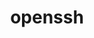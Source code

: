 ---
title: "openssh"
layout: cache
categories: [package, develop]
meta: {"versions": ["9.0p1", "9.1p1", "9.3p1"], "compilers": ["gcc@=11.1.0", "gcc@=11.3.0", "gcc@=12.1.0", "gcc@=7.3.1", "gcc@=7.5.0", "gcc@=8.4.0"], "oss": ["amzn2", "ubuntu18.04", "ubuntu20.04", "ubuntu22.04"], "platforms": ["linux"], "targets": ["aarch64", "graviton2", "ivybridge", "neoverse_n1", "ppc64le", "x86_64", "x86_64_v3"], "stacks": ["aws-ahug", "aws-ahug-aarch64", "aws-isc", "aws-isc-aarch64", "data-vis-sdk", "e4s", "e4s-oneapi", "e4s-power", "ml-linux-x86_64-cpu", "ml-linux-x86_64-cuda", "ml-linux-x86_64-rocm", "radiuss-aws", "radiuss-aws-aarch64", "tutorial"], "num_specs": 115, "num_specs_by_stack": {"radiuss-aws-aarch64": 39, "aws-isc-aarch64": 14, "aws-ahug-aarch64": 14, "radiuss-aws": 17, "aws-isc": 1, "aws-ahug": 1, "tutorial": 36, "e4s-power": 1, "e4s-oneapi": 1, "data-vis-sdk": 1, "e4s": 1, "ml-linux-x86_64-cpu": 3, "ml-linux-x86_64-rocm": 3, "ml-linux-x86_64-cuda": 3}}
spec_details: [{"hash": "lnjwcgllc44a6fyua7mbn23ppbo7pb6g", "compiler": "gcc@=7.3.1", "versions": ["9.0p1"], "os": "amzn2", "platform": "linux", "target": "aarch64", "variants": ["+gssapi"], "stacks": ["radiuss-aws-aarch64"], "size": "-", "tarball": "https://binaries.spack.io/develop/build_cache/linux-amzn2-aarch64/gcc-7.3.1/openssh-9.0p1/linux-amzn2-aarch64-gcc-7.3.1-openssh-9.0p1-lnjwcgllc44a6fyua7mbn23ppbo7pb6g.spack"}, {"hash": "6ky5ssnkxfvusl3ao7m7fiizomg2cf5y", "compiler": "gcc@=7.3.1", "versions": ["9.3p1"], "os": "amzn2", "platform": "linux", "target": "aarch64", "variants": ["build_system=autotools", "+gssapi"], "stacks": ["radiuss-aws-aarch64"], "size": "-", "tarball": "https://binaries.spack.io/develop/build_cache/linux-amzn2-aarch64/gcc-7.3.1/openssh-9.3p1/linux-amzn2-aarch64-gcc-7.3.1-openssh-9.3p1-6ky5ssnkxfvusl3ao7m7fiizomg2cf5y.spack"}, {"hash": "etukof6q4wyqwltl6oa2i2staq3ajxmn", "compiler": "gcc@=7.3.1", "versions": ["9.0p1"], "os": "amzn2", "platform": "linux", "target": "aarch64", "variants": ["+gssapi"], "stacks": ["radiuss-aws-aarch64"], "size": "-", "tarball": "https://binaries.spack.io/develop/build_cache/linux-amzn2-aarch64/gcc-7.3.1/openssh-9.0p1/linux-amzn2-aarch64-gcc-7.3.1-openssh-9.0p1-etukof6q4wyqwltl6oa2i2staq3ajxmn.spack"}, {"hash": "evrqib47f5bydavpu2vfekfsxky42ywe", "compiler": "gcc@=7.3.1", "versions": ["9.3p1"], "os": "amzn2", "platform": "linux", "target": "aarch64", "variants": ["build_system=autotools", "+gssapi"], "stacks": ["aws-isc-aarch64", "aws-ahug-aarch64"], "size": "-", "tarball": "https://binaries.spack.io/develop/build_cache/linux-amzn2-aarch64/gcc-7.3.1/openssh-9.3p1/linux-amzn2-aarch64-gcc-7.3.1-openssh-9.3p1-evrqib47f5bydavpu2vfekfsxky42ywe.spack"}, {"hash": "kilgs7cn5tudxnzmtiqk76amdhpndizu", "compiler": "gcc@=7.3.1", "versions": ["9.3p1"], "os": "amzn2", "platform": "linux", "target": "aarch64", "variants": ["build_system=autotools", "+gssapi"], "stacks": ["aws-isc-aarch64", "aws-ahug-aarch64"], "size": "-", "tarball": "https://binaries.spack.io/develop/build_cache/linux-amzn2-aarch64/gcc-7.3.1/openssh-9.3p1/linux-amzn2-aarch64-gcc-7.3.1-openssh-9.3p1-kilgs7cn5tudxnzmtiqk76amdhpndizu.spack"}, {"hash": "h4eicahwdmvkzybt4yisyy2zmwjozdkc", "compiler": "gcc@=7.3.1", "versions": ["9.3p1"], "os": "amzn2", "platform": "linux", "target": "aarch64", "variants": ["build_system=autotools", "+gssapi"], "stacks": ["radiuss-aws-aarch64"], "size": "-", "tarball": "https://binaries.spack.io/develop/build_cache/linux-amzn2-aarch64/gcc-7.3.1/openssh-9.3p1/linux-amzn2-aarch64-gcc-7.3.1-openssh-9.3p1-h4eicahwdmvkzybt4yisyy2zmwjozdkc.spack"}, {"hash": "2tlvlzisy64f3ijvzzli36s7zezk5432", "compiler": "gcc@=7.3.1", "versions": ["9.3p1"], "os": "amzn2", "platform": "linux", "target": "aarch64", "variants": ["build_system=autotools", "+gssapi"], "stacks": ["aws-isc-aarch64", "aws-ahug-aarch64"], "size": "-", "tarball": "https://binaries.spack.io/develop/build_cache/linux-amzn2-aarch64/gcc-7.3.1/openssh-9.3p1/linux-amzn2-aarch64-gcc-7.3.1-openssh-9.3p1-2tlvlzisy64f3ijvzzli36s7zezk5432.spack"}, {"hash": "vqaavkxahq7xd3rhunmjdyynfrfqp3ra", "compiler": "gcc@=7.3.1", "versions": ["9.0p1"], "os": "amzn2", "platform": "linux", "target": "aarch64", "variants": ["+gssapi"], "stacks": ["radiuss-aws-aarch64"], "size": "-", "tarball": "https://binaries.spack.io/develop/build_cache/linux-amzn2-aarch64/gcc-7.3.1/openssh-9.0p1/linux-amzn2-aarch64-gcc-7.3.1-openssh-9.0p1-vqaavkxahq7xd3rhunmjdyynfrfqp3ra.spack"}, {"hash": "kupttxhi272spioiz43q52jcd33fraj3", "compiler": "gcc@=7.3.1", "versions": ["9.3p1"], "os": "amzn2", "platform": "linux", "target": "aarch64", "variants": ["build_system=autotools", "+gssapi"], "stacks": ["aws-isc-aarch64", "aws-ahug-aarch64"], "size": "-", "tarball": "https://binaries.spack.io/develop/build_cache/linux-amzn2-aarch64/gcc-7.3.1/openssh-9.3p1/linux-amzn2-aarch64-gcc-7.3.1-openssh-9.3p1-kupttxhi272spioiz43q52jcd33fraj3.spack"}, {"hash": "slmno3sgf72d5vf6g6m4zfkvl57pu673", "compiler": "gcc@=7.3.1", "versions": ["9.0p1"], "os": "amzn2", "platform": "linux", "target": "aarch64", "variants": ["+gssapi"], "stacks": ["radiuss-aws-aarch64"], "size": "-", "tarball": "https://binaries.spack.io/develop/build_cache/linux-amzn2-aarch64/gcc-7.3.1/openssh-9.0p1/linux-amzn2-aarch64-gcc-7.3.1-openssh-9.0p1-slmno3sgf72d5vf6g6m4zfkvl57pu673.spack"}, {"hash": "mjylgmyyu3ttttigtza5k4fbklmjbbfr", "compiler": "gcc@=7.3.1", "versions": ["9.0p1"], "os": "amzn2", "platform": "linux", "target": "aarch64", "variants": ["+gssapi"], "stacks": ["radiuss-aws-aarch64"], "size": "-", "tarball": "https://binaries.spack.io/develop/build_cache/linux-amzn2-aarch64/gcc-7.3.1/openssh-9.0p1/linux-amzn2-aarch64-gcc-7.3.1-openssh-9.0p1-mjylgmyyu3ttttigtza5k4fbklmjbbfr.spack"}, {"hash": "j3e4pepuccrnjwntxkidnuxfj7fuusfd", "compiler": "gcc@=7.3.1", "versions": ["9.3p1"], "os": "amzn2", "platform": "linux", "target": "aarch64", "variants": ["build_system=autotools", "+gssapi"], "stacks": ["radiuss-aws-aarch64"], "size": "-", "tarball": "https://binaries.spack.io/develop/build_cache/linux-amzn2-aarch64/gcc-7.3.1/openssh-9.3p1/linux-amzn2-aarch64-gcc-7.3.1-openssh-9.3p1-j3e4pepuccrnjwntxkidnuxfj7fuusfd.spack"}, {"hash": "czf5kjkldngpb4w57oz6nx4wztyafhia", "compiler": "gcc@=7.3.1", "versions": ["9.0p1"], "os": "amzn2", "platform": "linux", "target": "aarch64", "variants": ["+gssapi"], "stacks": ["radiuss-aws-aarch64"], "size": "-", "tarball": "https://binaries.spack.io/develop/build_cache/linux-amzn2-aarch64/gcc-7.3.1/openssh-9.0p1/linux-amzn2-aarch64-gcc-7.3.1-openssh-9.0p1-czf5kjkldngpb4w57oz6nx4wztyafhia.spack"}, {"hash": "duibstuz7u56cbqeenojhxaxphfl2qji", "compiler": "gcc@=7.3.1", "versions": ["9.1p1"], "os": "amzn2", "platform": "linux", "target": "aarch64", "variants": ["build_system=autotools", "+gssapi"], "stacks": ["radiuss-aws-aarch64"], "size": "-", "tarball": "https://binaries.spack.io/develop/build_cache/linux-amzn2-aarch64/gcc-7.3.1/openssh-9.1p1/linux-amzn2-aarch64-gcc-7.3.1-openssh-9.1p1-duibstuz7u56cbqeenojhxaxphfl2qji.spack"}, {"hash": "5ninv7zzmzsci4oejisouxkgcun725pd", "compiler": "gcc@=7.3.1", "versions": ["9.0p1"], "os": "amzn2", "platform": "linux", "target": "aarch64", "variants": ["+gssapi"], "stacks": ["radiuss-aws-aarch64"], "size": "-", "tarball": "https://binaries.spack.io/develop/build_cache/linux-amzn2-aarch64/gcc-7.3.1/openssh-9.0p1/linux-amzn2-aarch64-gcc-7.3.1-openssh-9.0p1-5ninv7zzmzsci4oejisouxkgcun725pd.spack"}, {"hash": "w5i3idpy5sdsczlw52xifwha3g4se3nc", "compiler": "gcc@=7.3.1", "versions": ["9.0p1"], "os": "amzn2", "platform": "linux", "target": "aarch64", "variants": ["+gssapi"], "stacks": ["radiuss-aws-aarch64"], "size": "-", "tarball": "https://binaries.spack.io/develop/build_cache/linux-amzn2-aarch64/gcc-7.3.1/openssh-9.0p1/linux-amzn2-aarch64-gcc-7.3.1-openssh-9.0p1-w5i3idpy5sdsczlw52xifwha3g4se3nc.spack"}, {"hash": "oiizlok23fhsyi4e43wbmdgvbytvjwm6", "compiler": "gcc@=7.3.1", "versions": ["9.3p1"], "os": "amzn2", "platform": "linux", "target": "aarch64", "variants": ["build_system=autotools", "+gssapi"], "stacks": ["aws-isc-aarch64", "aws-ahug-aarch64"], "size": "-", "tarball": "https://binaries.spack.io/develop/build_cache/linux-amzn2-aarch64/gcc-7.3.1/openssh-9.3p1/linux-amzn2-aarch64-gcc-7.3.1-openssh-9.3p1-oiizlok23fhsyi4e43wbmdgvbytvjwm6.spack"}, {"hash": "7ltkpjfalu7tgkoox3secxny5mdayaqz", "compiler": "gcc@=7.3.1", "versions": ["9.1p1"], "os": "amzn2", "platform": "linux", "target": "aarch64", "variants": ["build_system=autotools", "+gssapi"], "stacks": ["radiuss-aws-aarch64"], "size": "-", "tarball": "https://binaries.spack.io/develop/build_cache/linux-amzn2-aarch64/gcc-7.3.1/openssh-9.1p1/linux-amzn2-aarch64-gcc-7.3.1-openssh-9.1p1-7ltkpjfalu7tgkoox3secxny5mdayaqz.spack"}, {"hash": "kerfbee4cm5obw7qh4vcwjmf4jnpvvsu", "compiler": "gcc@=7.3.1", "versions": ["9.1p1"], "os": "amzn2", "platform": "linux", "target": "aarch64", "variants": ["build_system=autotools", "+gssapi"], "stacks": ["radiuss-aws-aarch64"], "size": "-", "tarball": "https://binaries.spack.io/develop/build_cache/linux-amzn2-aarch64/gcc-7.3.1/openssh-9.1p1/linux-amzn2-aarch64-gcc-7.3.1-openssh-9.1p1-kerfbee4cm5obw7qh4vcwjmf4jnpvvsu.spack"}, {"hash": "3oswjkcnbrkyekqsxlgxvjcoa6yiorcj", "compiler": "gcc@=7.3.1", "versions": ["9.3p1"], "os": "amzn2", "platform": "linux", "target": "aarch64", "variants": ["build_system=autotools", "+gssapi"], "stacks": ["aws-isc-aarch64", "aws-ahug-aarch64"], "size": "-", "tarball": "https://binaries.spack.io/develop/build_cache/linux-amzn2-aarch64/gcc-7.3.1/openssh-9.3p1/linux-amzn2-aarch64-gcc-7.3.1-openssh-9.3p1-3oswjkcnbrkyekqsxlgxvjcoa6yiorcj.spack"}, {"hash": "vhm54lxdjeyrpydvy4xg3tvangsjwpew", "compiler": "gcc@=7.3.1", "versions": ["9.0p1"], "os": "amzn2", "platform": "linux", "target": "aarch64", "variants": ["+gssapi"], "stacks": ["radiuss-aws-aarch64"], "size": "-", "tarball": "https://binaries.spack.io/develop/build_cache/linux-amzn2-aarch64/gcc-7.3.1/openssh-9.0p1/linux-amzn2-aarch64-gcc-7.3.1-openssh-9.0p1-vhm54lxdjeyrpydvy4xg3tvangsjwpew.spack"}, {"hash": "v5arymb45y7ighej6525pqvbhvjuqt62", "compiler": "gcc@=7.3.1", "versions": ["9.3p1"], "os": "amzn2", "platform": "linux", "target": "aarch64", "variants": ["build_system=autotools", "+gssapi"], "stacks": ["aws-isc-aarch64", "aws-ahug-aarch64"], "size": "-", "tarball": "https://binaries.spack.io/develop/build_cache/linux-amzn2-aarch64/gcc-7.3.1/openssh-9.3p1/linux-amzn2-aarch64-gcc-7.3.1-openssh-9.3p1-v5arymb45y7ighej6525pqvbhvjuqt62.spack"}, {"hash": "jwd2ipfmlibp72cs3l6dl6vgxyyc7snk", "compiler": "gcc@=7.3.1", "versions": ["9.0p1"], "os": "amzn2", "platform": "linux", "target": "aarch64", "variants": ["+gssapi"], "stacks": ["radiuss-aws-aarch64"], "size": "-", "tarball": "https://binaries.spack.io/develop/build_cache/linux-amzn2-aarch64/gcc-7.3.1/openssh-9.0p1/linux-amzn2-aarch64-gcc-7.3.1-openssh-9.0p1-jwd2ipfmlibp72cs3l6dl6vgxyyc7snk.spack"}, {"hash": "cpilxk3umii6krd6m2nl6sg6rbkf27iv", "compiler": "gcc@=7.3.1", "versions": ["9.0p1"], "os": "amzn2", "platform": "linux", "target": "aarch64", "variants": ["+gssapi"], "stacks": ["radiuss-aws-aarch64"], "size": "-", "tarball": "https://binaries.spack.io/develop/build_cache/linux-amzn2-aarch64/gcc-7.3.1/openssh-9.0p1/linux-amzn2-aarch64-gcc-7.3.1-openssh-9.0p1-cpilxk3umii6krd6m2nl6sg6rbkf27iv.spack"}, {"hash": "accbogr6sb3hk3p45x2jrib6faxzeofx", "compiler": "gcc@=7.3.1", "versions": ["9.0p1"], "os": "amzn2", "platform": "linux", "target": "aarch64", "variants": ["build_system=autotools", "+gssapi"], "stacks": ["radiuss-aws-aarch64"], "size": "-", "tarball": "https://binaries.spack.io/develop/build_cache/linux-amzn2-aarch64/gcc-7.3.1/openssh-9.0p1/linux-amzn2-aarch64-gcc-7.3.1-openssh-9.0p1-accbogr6sb3hk3p45x2jrib6faxzeofx.spack"}, {"hash": "pwkaziitwdrip7fxniyqsivmwyiadse7", "compiler": "gcc@=7.3.1", "versions": ["9.3p1"], "os": "amzn2", "platform": "linux", "target": "aarch64", "variants": ["build_system=autotools", "+gssapi"], "stacks": ["radiuss-aws-aarch64"], "size": "-", "tarball": "https://binaries.spack.io/develop/build_cache/linux-amzn2-aarch64/gcc-7.3.1/openssh-9.3p1/linux-amzn2-aarch64-gcc-7.3.1-openssh-9.3p1-pwkaziitwdrip7fxniyqsivmwyiadse7.spack"}, {"hash": "jcbdfhuejrpfntwrukz65ka7znu6twjv", "compiler": "gcc@=7.3.1", "versions": ["9.0p1"], "os": "amzn2", "platform": "linux", "target": "graviton2", "variants": ["+gssapi"], "stacks": ["radiuss-aws-aarch64"], "size": "-", "tarball": "https://binaries.spack.io/develop/build_cache/linux-amzn2-graviton2/gcc-7.3.1/openssh-9.0p1/linux-amzn2-graviton2-gcc-7.3.1-openssh-9.0p1-jcbdfhuejrpfntwrukz65ka7znu6twjv.spack"}, {"hash": "d4tdecn4ttbp37rlq766mmqskatejupp", "compiler": "gcc@=7.3.1", "versions": ["9.0p1"], "os": "amzn2", "platform": "linux", "target": "graviton2", "variants": ["+gssapi"], "stacks": ["radiuss-aws-aarch64"], "size": "-", "tarball": "https://binaries.spack.io/develop/build_cache/linux-amzn2-graviton2/gcc-7.3.1/openssh-9.0p1/linux-amzn2-graviton2-gcc-7.3.1-openssh-9.0p1-d4tdecn4ttbp37rlq766mmqskatejupp.spack"}, {"hash": "zi7vcqw3c2xzkimnod2vxewvcbygb4te", "compiler": "gcc@=7.3.1", "versions": ["9.0p1"], "os": "amzn2", "platform": "linux", "target": "graviton2", "variants": ["+gssapi"], "stacks": ["radiuss-aws-aarch64"], "size": "-", "tarball": "https://binaries.spack.io/develop/build_cache/linux-amzn2-graviton2/gcc-7.3.1/openssh-9.0p1/linux-amzn2-graviton2-gcc-7.3.1-openssh-9.0p1-zi7vcqw3c2xzkimnod2vxewvcbygb4te.spack"}, {"hash": "vmja2pz7ojchwdy6x2doha4w4smee4hc", "compiler": "gcc@=7.3.1", "versions": ["9.0p1"], "os": "amzn2", "platform": "linux", "target": "graviton2", "variants": ["+gssapi"], "stacks": ["radiuss-aws-aarch64"], "size": "-", "tarball": "https://binaries.spack.io/develop/build_cache/linux-amzn2-graviton2/gcc-7.3.1/openssh-9.0p1/linux-amzn2-graviton2-gcc-7.3.1-openssh-9.0p1-vmja2pz7ojchwdy6x2doha4w4smee4hc.spack"}, {"hash": "4yd523y5bx7jxa7ttukalsqztpn3jwew", "compiler": "gcc@=7.3.1", "versions": ["9.0p1"], "os": "amzn2", "platform": "linux", "target": "graviton2", "variants": ["+gssapi"], "stacks": ["radiuss-aws-aarch64"], "size": "-", "tarball": "https://binaries.spack.io/develop/build_cache/linux-amzn2-graviton2/gcc-7.3.1/openssh-9.0p1/linux-amzn2-graviton2-gcc-7.3.1-openssh-9.0p1-4yd523y5bx7jxa7ttukalsqztpn3jwew.spack"}, {"hash": "crmmtx2s45jzkzcz3sa35fsobna5mmns", "compiler": "gcc@=7.3.1", "versions": ["9.0p1"], "os": "amzn2", "platform": "linux", "target": "graviton2", "variants": ["+gssapi"], "stacks": ["radiuss-aws-aarch64"], "size": "-", "tarball": "https://binaries.spack.io/develop/build_cache/linux-amzn2-graviton2/gcc-7.3.1/openssh-9.0p1/linux-amzn2-graviton2-gcc-7.3.1-openssh-9.0p1-crmmtx2s45jzkzcz3sa35fsobna5mmns.spack"}, {"hash": "5ojspdpx2vpkz5spthdxjnhapkm33cno", "compiler": "gcc@=7.3.1", "versions": ["9.0p1"], "os": "amzn2", "platform": "linux", "target": "graviton2", "variants": ["+gssapi"], "stacks": ["radiuss-aws-aarch64"], "size": "-", "tarball": "https://binaries.spack.io/develop/build_cache/linux-amzn2-graviton2/gcc-7.3.1/openssh-9.0p1/linux-amzn2-graviton2-gcc-7.3.1-openssh-9.0p1-5ojspdpx2vpkz5spthdxjnhapkm33cno.spack"}, {"hash": "hpwdo4cxcurcvl2imnoc4zoguaq2xdnv", "compiler": "gcc@=7.3.1", "versions": ["9.0p1"], "os": "amzn2", "platform": "linux", "target": "graviton2", "variants": ["+gssapi"], "stacks": ["radiuss-aws-aarch64"], "size": "-", "tarball": "https://binaries.spack.io/develop/build_cache/linux-amzn2-graviton2/gcc-7.3.1/openssh-9.0p1/linux-amzn2-graviton2-gcc-7.3.1-openssh-9.0p1-hpwdo4cxcurcvl2imnoc4zoguaq2xdnv.spack"}, {"hash": "irm3qfxvjycbsmoiwed7g56lgfx23ncl", "compiler": "gcc@=7.3.1", "versions": ["9.0p1"], "os": "amzn2", "platform": "linux", "target": "graviton2", "variants": ["build_system=autotools", "+gssapi"], "stacks": ["radiuss-aws-aarch64"], "size": "-", "tarball": "https://binaries.spack.io/develop/build_cache/linux-amzn2-graviton2/gcc-7.3.1/openssh-9.0p1/linux-amzn2-graviton2-gcc-7.3.1-openssh-9.0p1-irm3qfxvjycbsmoiwed7g56lgfx23ncl.spack"}, {"hash": "3iiftb7ku3j4gi6okxw4hxvf6gl6xslu", "compiler": "gcc@=7.3.1", "versions": ["9.0p1"], "os": "amzn2", "platform": "linux", "target": "graviton2", "variants": ["+gssapi"], "stacks": ["radiuss-aws-aarch64"], "size": "-", "tarball": "https://binaries.spack.io/develop/build_cache/linux-amzn2-graviton2/gcc-7.3.1/openssh-9.0p1/linux-amzn2-graviton2-gcc-7.3.1-openssh-9.0p1-3iiftb7ku3j4gi6okxw4hxvf6gl6xslu.spack"}, {"hash": "q2bqxgyi74eeplvl3dacby4hc3lisfjk", "compiler": "gcc@=7.3.1", "versions": ["9.0p1"], "os": "amzn2", "platform": "linux", "target": "graviton2", "variants": ["+gssapi"], "stacks": ["radiuss-aws-aarch64"], "size": "-", "tarball": "https://binaries.spack.io/develop/build_cache/linux-amzn2-graviton2/gcc-7.3.1/openssh-9.0p1/linux-amzn2-graviton2-gcc-7.3.1-openssh-9.0p1-q2bqxgyi74eeplvl3dacby4hc3lisfjk.spack"}, {"hash": "fo3nylzhzwdrxwhswmijg5tspnb55alo", "compiler": "gcc@=7.3.1", "versions": ["9.0p1"], "os": "amzn2", "platform": "linux", "target": "graviton2", "variants": ["+gssapi"], "stacks": ["radiuss-aws-aarch64"], "size": "-", "tarball": "https://binaries.spack.io/develop/build_cache/linux-amzn2-graviton2/gcc-7.3.1/openssh-9.0p1/linux-amzn2-graviton2-gcc-7.3.1-openssh-9.0p1-fo3nylzhzwdrxwhswmijg5tspnb55alo.spack"}, {"hash": "fw7px6gtrwsbkl3uhxvp6kqcj3w2l5zj", "compiler": "gcc@=7.3.1", "versions": ["9.1p1"], "os": "amzn2", "platform": "linux", "target": "graviton2", "variants": ["build_system=autotools", "+gssapi"], "stacks": ["radiuss-aws-aarch64"], "size": "-", "tarball": "https://binaries.spack.io/develop/build_cache/linux-amzn2-graviton2/gcc-7.3.1/openssh-9.1p1/linux-amzn2-graviton2-gcc-7.3.1-openssh-9.1p1-fw7px6gtrwsbkl3uhxvp6kqcj3w2l5zj.spack"}, {"hash": "5zrjw4scmw6bepnbflo2clc7kbhqaccd", "compiler": "gcc@=7.3.1", "versions": ["9.0p1"], "os": "amzn2", "platform": "linux", "target": "graviton2", "variants": ["+gssapi"], "stacks": ["radiuss-aws-aarch64"], "size": "-", "tarball": "https://binaries.spack.io/develop/build_cache/linux-amzn2-graviton2/gcc-7.3.1/openssh-9.0p1/linux-amzn2-graviton2-gcc-7.3.1-openssh-9.0p1-5zrjw4scmw6bepnbflo2clc7kbhqaccd.spack"}, {"hash": "izyfnqld2pntqjr27pzbjy5nghkocfv2", "compiler": "gcc@=7.3.1", "versions": ["9.1p1"], "os": "amzn2", "platform": "linux", "target": "ivybridge", "variants": ["build_system=autotools", "+gssapi"], "stacks": [], "size": "-", "tarball": "https://binaries.spack.io/develop/build_cache/linux-amzn2-ivybridge/gcc-7.3.1/openssh-9.1p1/linux-amzn2-ivybridge-gcc-7.3.1-openssh-9.1p1-izyfnqld2pntqjr27pzbjy5nghkocfv2.spack"}, {"hash": "2been4ddc6ldybx7l7s5twuld3jy33yl", "compiler": "gcc@=7.3.1", "versions": ["9.1p1"], "os": "amzn2", "platform": "linux", "target": "ivybridge", "variants": ["build_system=autotools", "+gssapi"], "stacks": [], "size": "-", "tarball": "https://binaries.spack.io/develop/build_cache/linux-amzn2-ivybridge/gcc-7.3.1/openssh-9.1p1/linux-amzn2-ivybridge-gcc-7.3.1-openssh-9.1p1-2been4ddc6ldybx7l7s5twuld3jy33yl.spack"}, {"hash": "vzzmdfbopwdnxzumuksk3ln3o6w7pd3j", "compiler": "gcc@=7.3.1", "versions": ["9.3p1"], "os": "amzn2", "platform": "linux", "target": "neoverse_n1", "variants": ["build_system=autotools", "+gssapi"], "stacks": ["aws-isc-aarch64", "aws-ahug-aarch64"], "size": "-", "tarball": "https://binaries.spack.io/develop/build_cache/linux-amzn2-neoverse_n1/gcc-7.3.1/openssh-9.3p1/linux-amzn2-neoverse_n1-gcc-7.3.1-openssh-9.3p1-vzzmdfbopwdnxzumuksk3ln3o6w7pd3j.spack"}, {"hash": "t3zvde65f4ptq26hsdsnf2glh4nmte5l", "compiler": "gcc@=7.3.1", "versions": ["9.3p1"], "os": "amzn2", "platform": "linux", "target": "neoverse_n1", "variants": ["build_system=autotools", "+gssapi"], "stacks": ["aws-isc-aarch64", "aws-ahug-aarch64"], "size": "-", "tarball": "https://binaries.spack.io/develop/build_cache/linux-amzn2-neoverse_n1/gcc-7.3.1/openssh-9.3p1/linux-amzn2-neoverse_n1-gcc-7.3.1-openssh-9.3p1-t3zvde65f4ptq26hsdsnf2glh4nmte5l.spack"}, {"hash": "x6n6vh7k4qaid7cjigf6dstbavanb2hg", "compiler": "gcc@=7.3.1", "versions": ["9.3p1"], "os": "amzn2", "platform": "linux", "target": "neoverse_n1", "variants": ["build_system=autotools", "+gssapi"], "stacks": ["aws-isc-aarch64", "aws-ahug-aarch64"], "size": "-", "tarball": "https://binaries.spack.io/develop/build_cache/linux-amzn2-neoverse_n1/gcc-7.3.1/openssh-9.3p1/linux-amzn2-neoverse_n1-gcc-7.3.1-openssh-9.3p1-x6n6vh7k4qaid7cjigf6dstbavanb2hg.spack"}, {"hash": "cwohi2qy3lvxeztqn6w67urckgpdaajq", "compiler": "gcc@=7.3.1", "versions": ["9.1p1"], "os": "amzn2", "platform": "linux", "target": "neoverse_n1", "variants": ["build_system=autotools", "+gssapi"], "stacks": ["radiuss-aws-aarch64"], "size": "-", "tarball": "https://binaries.spack.io/develop/build_cache/linux-amzn2-neoverse_n1/gcc-7.3.1/openssh-9.1p1/linux-amzn2-neoverse_n1-gcc-7.3.1-openssh-9.1p1-cwohi2qy3lvxeztqn6w67urckgpdaajq.spack"}, {"hash": "z3oq3qeppjjp4xbycdnfyvui76cdx62y", "compiler": "gcc@=7.3.1", "versions": ["9.3p1"], "os": "amzn2", "platform": "linux", "target": "neoverse_n1", "variants": ["build_system=autotools", "+gssapi"], "stacks": ["radiuss-aws-aarch64"], "size": "-", "tarball": "https://binaries.spack.io/develop/build_cache/linux-amzn2-neoverse_n1/gcc-7.3.1/openssh-9.3p1/linux-amzn2-neoverse_n1-gcc-7.3.1-openssh-9.3p1-z3oq3qeppjjp4xbycdnfyvui76cdx62y.spack"}, {"hash": "s3pbvg67gdps54bgujmtex7ntzyub6fj", "compiler": "gcc@=7.3.1", "versions": ["9.3p1"], "os": "amzn2", "platform": "linux", "target": "neoverse_n1", "variants": ["build_system=autotools", "+gssapi"], "stacks": ["radiuss-aws-aarch64"], "size": "-", "tarball": "https://binaries.spack.io/develop/build_cache/linux-amzn2-neoverse_n1/gcc-7.3.1/openssh-9.3p1/linux-amzn2-neoverse_n1-gcc-7.3.1-openssh-9.3p1-s3pbvg67gdps54bgujmtex7ntzyub6fj.spack"}, {"hash": "jmvjdehgj5u2bi2jdpjwudr5i5c47h7l", "compiler": "gcc@=7.3.1", "versions": ["9.1p1"], "os": "amzn2", "platform": "linux", "target": "neoverse_n1", "variants": ["build_system=autotools", "+gssapi"], "stacks": ["radiuss-aws-aarch64"], "size": "-", "tarball": "https://binaries.spack.io/develop/build_cache/linux-amzn2-neoverse_n1/gcc-7.3.1/openssh-9.1p1/linux-amzn2-neoverse_n1-gcc-7.3.1-openssh-9.1p1-jmvjdehgj5u2bi2jdpjwudr5i5c47h7l.spack"}, {"hash": "h5giyoy6nwxi6uzht4sofc7cu37orboe", "compiler": "gcc@=7.3.1", "versions": ["9.3p1"], "os": "amzn2", "platform": "linux", "target": "neoverse_n1", "variants": ["build_system=autotools", "+gssapi"], "stacks": ["aws-isc-aarch64", "aws-ahug-aarch64"], "size": "-", "tarball": "https://binaries.spack.io/develop/build_cache/linux-amzn2-neoverse_n1/gcc-7.3.1/openssh-9.3p1/linux-amzn2-neoverse_n1-gcc-7.3.1-openssh-9.3p1-h5giyoy6nwxi6uzht4sofc7cu37orboe.spack"}, {"hash": "eta5v6ex7hhodstau3vsbsywvzcqaiz3", "compiler": "gcc@=7.3.1", "versions": ["9.3p1"], "os": "amzn2", "platform": "linux", "target": "neoverse_n1", "variants": ["build_system=autotools", "+gssapi"], "stacks": ["radiuss-aws-aarch64"], "size": "-", "tarball": "https://binaries.spack.io/develop/build_cache/linux-amzn2-neoverse_n1/gcc-7.3.1/openssh-9.3p1/linux-amzn2-neoverse_n1-gcc-7.3.1-openssh-9.3p1-eta5v6ex7hhodstau3vsbsywvzcqaiz3.spack"}, {"hash": "hu2k77orqdcsxxdakbq3ysh2vataldaw", "compiler": "gcc@=7.3.1", "versions": ["9.3p1"], "os": "amzn2", "platform": "linux", "target": "neoverse_n1", "variants": ["build_system=autotools", "+gssapi"], "stacks": ["aws-isc-aarch64", "aws-ahug-aarch64"], "size": "-", "tarball": "https://binaries.spack.io/develop/build_cache/linux-amzn2-neoverse_n1/gcc-7.3.1/openssh-9.3p1/linux-amzn2-neoverse_n1-gcc-7.3.1-openssh-9.3p1-hu2k77orqdcsxxdakbq3ysh2vataldaw.spack"}, {"hash": "db55cwx6zrduiam3vmbzce5ujjl5exnh", "compiler": "gcc@=7.3.1", "versions": ["9.3p1"], "os": "amzn2", "platform": "linux", "target": "neoverse_n1", "variants": ["build_system=autotools", "+gssapi"], "stacks": ["aws-isc-aarch64", "aws-ahug-aarch64"], "size": "-", "tarball": "https://binaries.spack.io/develop/build_cache/linux-amzn2-neoverse_n1/gcc-7.3.1/openssh-9.3p1/linux-amzn2-neoverse_n1-gcc-7.3.1-openssh-9.3p1-db55cwx6zrduiam3vmbzce5ujjl5exnh.spack"}, {"hash": "t46q6tg6no2hdupv7avnieynbitzqamz", "compiler": "gcc@=7.3.1", "versions": ["9.3p1"], "os": "amzn2", "platform": "linux", "target": "neoverse_n1", "variants": ["build_system=autotools", "+gssapi"], "stacks": ["aws-isc-aarch64", "aws-ahug-aarch64"], "size": "-", "tarball": "https://binaries.spack.io/develop/build_cache/linux-amzn2-neoverse_n1/gcc-7.3.1/openssh-9.3p1/linux-amzn2-neoverse_n1-gcc-7.3.1-openssh-9.3p1-t46q6tg6no2hdupv7avnieynbitzqamz.spack"}, {"hash": "snpjw5ch4fqyuozmm2it6nyx4kiguhd2", "compiler": "gcc@=7.3.1", "versions": ["9.3p1"], "os": "amzn2", "platform": "linux", "target": "neoverse_n1", "variants": ["build_system=autotools", "+gssapi"], "stacks": ["radiuss-aws-aarch64"], "size": "-", "tarball": "https://binaries.spack.io/develop/build_cache/linux-amzn2-neoverse_n1/gcc-7.3.1/openssh-9.3p1/linux-amzn2-neoverse_n1-gcc-7.3.1-openssh-9.3p1-snpjw5ch4fqyuozmm2it6nyx4kiguhd2.spack"}, {"hash": "bdhbjekawpwmaajzpdhjziyhswlmsl47", "compiler": "gcc@=7.3.1", "versions": ["9.0p1"], "os": "amzn2", "platform": "linux", "target": "x86_64_v3", "variants": ["+gssapi"], "stacks": ["radiuss-aws"], "size": "-", "tarball": "https://binaries.spack.io/develop/build_cache/linux-amzn2-x86_64_v3/gcc-7.3.1/openssh-9.0p1/linux-amzn2-x86_64_v3-gcc-7.3.1-openssh-9.0p1-bdhbjekawpwmaajzpdhjziyhswlmsl47.spack"}, {"hash": "4m6gmtlnoz2c6fasuzqmsoey4sde6lot", "compiler": "gcc@=7.3.1", "versions": ["9.3p1"], "os": "amzn2", "platform": "linux", "target": "x86_64_v3", "variants": ["build_system=autotools", "+gssapi"], "stacks": ["aws-isc", "aws-ahug"], "size": "-", "tarball": "https://binaries.spack.io/develop/build_cache/linux-amzn2-x86_64_v3/gcc-7.3.1/openssh-9.3p1/linux-amzn2-x86_64_v3-gcc-7.3.1-openssh-9.3p1-4m6gmtlnoz2c6fasuzqmsoey4sde6lot.spack"}, {"hash": "mb5yvqiyjx6o35yezmgkfzi3kz7v3rr5", "compiler": "gcc@=7.3.1", "versions": ["9.0p1"], "os": "amzn2", "platform": "linux", "target": "x86_64_v3", "variants": ["+gssapi"], "stacks": ["radiuss-aws"], "size": "-", "tarball": "https://binaries.spack.io/develop/build_cache/linux-amzn2-x86_64_v3/gcc-7.3.1/openssh-9.0p1/linux-amzn2-x86_64_v3-gcc-7.3.1-openssh-9.0p1-mb5yvqiyjx6o35yezmgkfzi3kz7v3rr5.spack"}, {"hash": "s7zla5czketvx7ujfhviduam6ved55tr", "compiler": "gcc@=7.3.1", "versions": ["9.1p1"], "os": "amzn2", "platform": "linux", "target": "x86_64_v3", "variants": ["build_system=autotools", "+gssapi"], "stacks": ["radiuss-aws"], "size": "-", "tarball": "https://binaries.spack.io/develop/build_cache/linux-amzn2-x86_64_v3/gcc-7.3.1/openssh-9.1p1/linux-amzn2-x86_64_v3-gcc-7.3.1-openssh-9.1p1-s7zla5czketvx7ujfhviduam6ved55tr.spack"}, {"hash": "ai6shbogkwfy56xidssaf7utwlu255q7", "compiler": "gcc@=7.3.1", "versions": ["9.3p1"], "os": "amzn2", "platform": "linux", "target": "x86_64_v3", "variants": ["build_system=autotools", "+gssapi"], "stacks": ["radiuss-aws"], "size": "-", "tarball": "https://binaries.spack.io/develop/build_cache/linux-amzn2-x86_64_v3/gcc-7.3.1/openssh-9.3p1/linux-amzn2-x86_64_v3-gcc-7.3.1-openssh-9.3p1-ai6shbogkwfy56xidssaf7utwlu255q7.spack"}, {"hash": "ylgvi5comqkf5upqibidsmfwekf4cdwq", "compiler": "gcc@=7.3.1", "versions": ["9.0p1"], "os": "amzn2", "platform": "linux", "target": "x86_64_v3", "variants": ["+gssapi"], "stacks": ["radiuss-aws"], "size": "-", "tarball": "https://binaries.spack.io/develop/build_cache/linux-amzn2-x86_64_v3/gcc-7.3.1/openssh-9.0p1/linux-amzn2-x86_64_v3-gcc-7.3.1-openssh-9.0p1-ylgvi5comqkf5upqibidsmfwekf4cdwq.spack"}, {"hash": "5ii6ekfq5gpm4ldls3gc3ongeid3z2n4", "compiler": "gcc@=7.3.1", "versions": ["9.0p1"], "os": "amzn2", "platform": "linux", "target": "x86_64_v3", "variants": ["+gssapi"], "stacks": ["radiuss-aws"], "size": "-", "tarball": "https://binaries.spack.io/develop/build_cache/linux-amzn2-x86_64_v3/gcc-7.3.1/openssh-9.0p1/linux-amzn2-x86_64_v3-gcc-7.3.1-openssh-9.0p1-5ii6ekfq5gpm4ldls3gc3ongeid3z2n4.spack"}, {"hash": "kryai6bcf7fsxi2ssbmalsj6c6qzmjov", "compiler": "gcc@=7.3.1", "versions": ["9.0p1"], "os": "amzn2", "platform": "linux", "target": "x86_64_v3", "variants": ["+gssapi"], "stacks": ["radiuss-aws"], "size": "-", "tarball": "https://binaries.spack.io/develop/build_cache/linux-amzn2-x86_64_v3/gcc-7.3.1/openssh-9.0p1/linux-amzn2-x86_64_v3-gcc-7.3.1-openssh-9.0p1-kryai6bcf7fsxi2ssbmalsj6c6qzmjov.spack"}, {"hash": "znqh472qbrqxzonguwwfuilbjgwna6ij", "compiler": "gcc@=7.3.1", "versions": ["9.0p1"], "os": "amzn2", "platform": "linux", "target": "x86_64_v3", "variants": ["+gssapi"], "stacks": ["radiuss-aws"], "size": "-", "tarball": "https://binaries.spack.io/develop/build_cache/linux-amzn2-x86_64_v3/gcc-7.3.1/openssh-9.0p1/linux-amzn2-x86_64_v3-gcc-7.3.1-openssh-9.0p1-znqh472qbrqxzonguwwfuilbjgwna6ij.spack"}, {"hash": "pzbwxmvt6w2ydrv2zm3pwlrx66apo7dq", "compiler": "gcc@=7.3.1", "versions": ["9.0p1"], "os": "amzn2", "platform": "linux", "target": "x86_64_v3", "variants": ["+gssapi"], "stacks": ["radiuss-aws"], "size": "-", "tarball": "https://binaries.spack.io/develop/build_cache/linux-amzn2-x86_64_v3/gcc-7.3.1/openssh-9.0p1/linux-amzn2-x86_64_v3-gcc-7.3.1-openssh-9.0p1-pzbwxmvt6w2ydrv2zm3pwlrx66apo7dq.spack"}, {"hash": "ngpnbujtfrpn4lumwvoyxvy7ckwpfy3j", "compiler": "gcc@=7.3.1", "versions": ["9.0p1"], "os": "amzn2", "platform": "linux", "target": "x86_64_v3", "variants": ["build_system=autotools", "+gssapi"], "stacks": ["radiuss-aws"], "size": "-", "tarball": "https://binaries.spack.io/develop/build_cache/linux-amzn2-x86_64_v3/gcc-7.3.1/openssh-9.0p1/linux-amzn2-x86_64_v3-gcc-7.3.1-openssh-9.0p1-ngpnbujtfrpn4lumwvoyxvy7ckwpfy3j.spack"}, {"hash": "2himwkvw76w7rr4isx437x6sjhvxnzma", "compiler": "gcc@=7.3.1", "versions": ["9.0p1"], "os": "amzn2", "platform": "linux", "target": "x86_64_v3", "variants": ["+gssapi"], "stacks": ["radiuss-aws"], "size": "-", "tarball": "https://binaries.spack.io/develop/build_cache/linux-amzn2-x86_64_v3/gcc-7.3.1/openssh-9.0p1/linux-amzn2-x86_64_v3-gcc-7.3.1-openssh-9.0p1-2himwkvw76w7rr4isx437x6sjhvxnzma.spack"}, {"hash": "hnadihhr7g3diggrw2vzaplirccdwytl", "compiler": "gcc@=7.3.1", "versions": ["9.1p1"], "os": "amzn2", "platform": "linux", "target": "x86_64_v3", "variants": ["build_system=autotools", "+gssapi"], "stacks": ["radiuss-aws"], "size": "-", "tarball": "https://binaries.spack.io/develop/build_cache/linux-amzn2-x86_64_v3/gcc-7.3.1/openssh-9.1p1/linux-amzn2-x86_64_v3-gcc-7.3.1-openssh-9.1p1-hnadihhr7g3diggrw2vzaplirccdwytl.spack"}, {"hash": "ywss53anjugcjszhkddcz2gwmydu3sg4", "compiler": "gcc@=7.3.1", "versions": ["9.0p1"], "os": "amzn2", "platform": "linux", "target": "x86_64_v3", "variants": ["+gssapi"], "stacks": ["radiuss-aws"], "size": "-", "tarball": "https://binaries.spack.io/develop/build_cache/linux-amzn2-x86_64_v3/gcc-7.3.1/openssh-9.0p1/linux-amzn2-x86_64_v3-gcc-7.3.1-openssh-9.0p1-ywss53anjugcjszhkddcz2gwmydu3sg4.spack"}, {"hash": "qauq6lmvhrbopd6wrkedo6egwpsysvpx", "compiler": "gcc@=7.3.1", "versions": ["9.0p1"], "os": "amzn2", "platform": "linux", "target": "x86_64_v3", "variants": ["+gssapi"], "stacks": ["radiuss-aws"], "size": "-", "tarball": "https://binaries.spack.io/develop/build_cache/linux-amzn2-x86_64_v3/gcc-7.3.1/openssh-9.0p1/linux-amzn2-x86_64_v3-gcc-7.3.1-openssh-9.0p1-qauq6lmvhrbopd6wrkedo6egwpsysvpx.spack"}, {"hash": "t5yipok4qll3nqnc3ttjlknn734wldfj", "compiler": "gcc@=7.3.1", "versions": ["9.0p1"], "os": "amzn2", "platform": "linux", "target": "x86_64_v3", "variants": ["+gssapi"], "stacks": ["radiuss-aws"], "size": "-", "tarball": "https://binaries.spack.io/develop/build_cache/linux-amzn2-x86_64_v3/gcc-7.3.1/openssh-9.0p1/linux-amzn2-x86_64_v3-gcc-7.3.1-openssh-9.0p1-t5yipok4qll3nqnc3ttjlknn734wldfj.spack"}, {"hash": "liceyduwehsvyrvwydn7kze2iuzhe56f", "compiler": "gcc@=7.3.1", "versions": ["9.0p1"], "os": "amzn2", "platform": "linux", "target": "x86_64_v3", "variants": ["+gssapi"], "stacks": ["radiuss-aws"], "size": "-", "tarball": "https://binaries.spack.io/develop/build_cache/linux-amzn2-x86_64_v3/gcc-7.3.1/openssh-9.0p1/linux-amzn2-x86_64_v3-gcc-7.3.1-openssh-9.0p1-liceyduwehsvyrvwydn7kze2iuzhe56f.spack"}, {"hash": "o3tjpwlipqwdd3e2r6ho4ogj6rvzlmvk", "compiler": "gcc@=7.3.1", "versions": ["9.0p1"], "os": "amzn2", "platform": "linux", "target": "x86_64_v3", "variants": ["+gssapi"], "stacks": ["radiuss-aws"], "size": "-", "tarball": "https://binaries.spack.io/develop/build_cache/linux-amzn2-x86_64_v3/gcc-7.3.1/openssh-9.0p1/linux-amzn2-x86_64_v3-gcc-7.3.1-openssh-9.0p1-o3tjpwlipqwdd3e2r6ho4ogj6rvzlmvk.spack"}, {"hash": "5x232a7nm2lvdmv2e2t4afbapssbwwyz", "compiler": "gcc@=7.5.0", "versions": ["9.3p1"], "os": "ubuntu18.04", "platform": "linux", "target": "x86_64", "variants": ["build_system=autotools", "+gssapi"], "stacks": ["tutorial"], "size": "-", "tarball": "https://binaries.spack.io/develop/build_cache/linux-ubuntu18.04-x86_64/gcc-7.5.0/openssh-9.3p1/linux-ubuntu18.04-x86_64-gcc-7.5.0-openssh-9.3p1-5x232a7nm2lvdmv2e2t4afbapssbwwyz.spack"}, {"hash": "gmgmpo7iefnqro76peka6bs7b4udmpx5", "compiler": "gcc@=7.5.0", "versions": ["9.1p1"], "os": "ubuntu18.04", "platform": "linux", "target": "x86_64", "variants": ["build_system=autotools", "+gssapi"], "stacks": ["tutorial"], "size": "-", "tarball": "https://binaries.spack.io/develop/build_cache/linux-ubuntu18.04-x86_64/gcc-7.5.0/openssh-9.1p1/linux-ubuntu18.04-x86_64-gcc-7.5.0-openssh-9.1p1-gmgmpo7iefnqro76peka6bs7b4udmpx5.spack"}, {"hash": "zo4k3v2jhxaveutbjvkx2knbyftalzss", "compiler": "gcc@=8.4.0", "versions": ["9.1p1"], "os": "ubuntu18.04", "platform": "linux", "target": "x86_64", "variants": ["build_system=autotools", "+gssapi"], "stacks": ["tutorial"], "size": "-", "tarball": "https://binaries.spack.io/develop/build_cache/linux-ubuntu18.04-x86_64/gcc-8.4.0/openssh-9.1p1/linux-ubuntu18.04-x86_64-gcc-8.4.0-openssh-9.1p1-zo4k3v2jhxaveutbjvkx2knbyftalzss.spack"}, {"hash": "mbis75vallwxhhjireuav5m5lgzsrwer", "compiler": "gcc@=8.4.0", "versions": ["9.0p1"], "os": "ubuntu18.04", "platform": "linux", "target": "x86_64", "variants": ["+gssapi"], "stacks": ["tutorial"], "size": "-", "tarball": "https://binaries.spack.io/develop/build_cache/linux-ubuntu18.04-x86_64/gcc-8.4.0/openssh-9.0p1/linux-ubuntu18.04-x86_64-gcc-8.4.0-openssh-9.0p1-mbis75vallwxhhjireuav5m5lgzsrwer.spack"}, {"hash": "xwwjmulcivzokrjiwuw7ypc4ikylwfzk", "compiler": "gcc@=8.4.0", "versions": ["9.0p1"], "os": "ubuntu18.04", "platform": "linux", "target": "x86_64", "variants": ["+gssapi"], "stacks": ["tutorial"], "size": "-", "tarball": "https://binaries.spack.io/develop/build_cache/linux-ubuntu18.04-x86_64/gcc-8.4.0/openssh-9.0p1/linux-ubuntu18.04-x86_64-gcc-8.4.0-openssh-9.0p1-xwwjmulcivzokrjiwuw7ypc4ikylwfzk.spack"}, {"hash": "lz6ml6dl4gfmwtpuycmnklbc6amarc5l", "compiler": "gcc@=8.4.0", "versions": ["9.0p1"], "os": "ubuntu18.04", "platform": "linux", "target": "x86_64", "variants": ["+gssapi"], "stacks": ["tutorial"], "size": "-", "tarball": "https://binaries.spack.io/develop/build_cache/linux-ubuntu18.04-x86_64/gcc-8.4.0/openssh-9.0p1/linux-ubuntu18.04-x86_64-gcc-8.4.0-openssh-9.0p1-lz6ml6dl4gfmwtpuycmnklbc6amarc5l.spack"}, {"hash": "4p6q4tzkqp7lghydgjry2zu5uio6b2g7", "compiler": "gcc@=8.4.0", "versions": ["9.0p1"], "os": "ubuntu18.04", "platform": "linux", "target": "x86_64", "variants": ["+gssapi"], "stacks": ["tutorial"], "size": "-", "tarball": "https://binaries.spack.io/develop/build_cache/linux-ubuntu18.04-x86_64/gcc-8.4.0/openssh-9.0p1/linux-ubuntu18.04-x86_64-gcc-8.4.0-openssh-9.0p1-4p6q4tzkqp7lghydgjry2zu5uio6b2g7.spack"}, {"hash": "nmgqttpebhjdlvzxc54rs4lpht7cphxl", "compiler": "gcc@=8.4.0", "versions": ["9.0p1"], "os": "ubuntu18.04", "platform": "linux", "target": "x86_64", "variants": ["+gssapi"], "stacks": ["tutorial"], "size": "-", "tarball": "https://binaries.spack.io/develop/build_cache/linux-ubuntu18.04-x86_64/gcc-8.4.0/openssh-9.0p1/linux-ubuntu18.04-x86_64-gcc-8.4.0-openssh-9.0p1-nmgqttpebhjdlvzxc54rs4lpht7cphxl.spack"}, {"hash": "fnicp6ilv5i76daorgcjcswri764gejv", "compiler": "gcc@=8.4.0", "versions": ["9.0p1"], "os": "ubuntu18.04", "platform": "linux", "target": "x86_64", "variants": ["+gssapi"], "stacks": ["tutorial"], "size": "-", "tarball": "https://binaries.spack.io/develop/build_cache/linux-ubuntu18.04-x86_64/gcc-8.4.0/openssh-9.0p1/linux-ubuntu18.04-x86_64-gcc-8.4.0-openssh-9.0p1-fnicp6ilv5i76daorgcjcswri764gejv.spack"}, {"hash": "w6hn3jrvunwgxj5deigvot4yq4xzhulf", "compiler": "gcc@=8.4.0", "versions": ["9.0p1"], "os": "ubuntu18.04", "platform": "linux", "target": "x86_64", "variants": [], "stacks": ["tutorial"], "size": "-", "tarball": "https://binaries.spack.io/develop/build_cache/linux-ubuntu18.04-x86_64/gcc-8.4.0/openssh-9.0p1/linux-ubuntu18.04-x86_64-gcc-8.4.0-openssh-9.0p1-w6hn3jrvunwgxj5deigvot4yq4xzhulf.spack"}, {"hash": "prfmjqppcpx5uye4bbc2ofceqs4lxf7t", "compiler": "gcc@=8.4.0", "versions": ["9.0p1"], "os": "ubuntu18.04", "platform": "linux", "target": "x86_64", "variants": ["+gssapi"], "stacks": ["tutorial"], "size": "-", "tarball": "https://binaries.spack.io/develop/build_cache/linux-ubuntu18.04-x86_64/gcc-8.4.0/openssh-9.0p1/linux-ubuntu18.04-x86_64-gcc-8.4.0-openssh-9.0p1-prfmjqppcpx5uye4bbc2ofceqs4lxf7t.spack"}, {"hash": "2lwf5l2sdzwlbqw35k4lysltfbxxlkhn", "compiler": "gcc@=8.4.0", "versions": ["9.0p1"], "os": "ubuntu18.04", "platform": "linux", "target": "x86_64", "variants": ["+gssapi"], "stacks": ["tutorial"], "size": "-", "tarball": "https://binaries.spack.io/develop/build_cache/linux-ubuntu18.04-x86_64/gcc-8.4.0/openssh-9.0p1/linux-ubuntu18.04-x86_64-gcc-8.4.0-openssh-9.0p1-2lwf5l2sdzwlbqw35k4lysltfbxxlkhn.spack"}, {"hash": "p3rn63tgs5espehrjgpjsuc7c6e467qs", "compiler": "gcc@=8.4.0", "versions": ["9.0p1"], "os": "ubuntu18.04", "platform": "linux", "target": "x86_64", "variants": ["+gssapi"], "stacks": ["tutorial"], "size": "-", "tarball": "https://binaries.spack.io/develop/build_cache/linux-ubuntu18.04-x86_64/gcc-8.4.0/openssh-9.0p1/linux-ubuntu18.04-x86_64-gcc-8.4.0-openssh-9.0p1-p3rn63tgs5espehrjgpjsuc7c6e467qs.spack"}, {"hash": "57sb3ybvjihqngmgvczknmkatwfs4r5g", "compiler": "gcc@=8.4.0", "versions": ["9.0p1"], "os": "ubuntu18.04", "platform": "linux", "target": "x86_64", "variants": ["+gssapi"], "stacks": ["tutorial"], "size": "-", "tarball": "https://binaries.spack.io/develop/build_cache/linux-ubuntu18.04-x86_64/gcc-8.4.0/openssh-9.0p1/linux-ubuntu18.04-x86_64-gcc-8.4.0-openssh-9.0p1-57sb3ybvjihqngmgvczknmkatwfs4r5g.spack"}, {"hash": "5sp3l3m5feh4vwfbvnovcyomlt2lraj7", "compiler": "gcc@=8.4.0", "versions": ["9.0p1"], "os": "ubuntu18.04", "platform": "linux", "target": "x86_64", "variants": ["build_system=autotools", "+gssapi"], "stacks": ["tutorial"], "size": "-", "tarball": "https://binaries.spack.io/develop/build_cache/linux-ubuntu18.04-x86_64/gcc-8.4.0/openssh-9.0p1/linux-ubuntu18.04-x86_64-gcc-8.4.0-openssh-9.0p1-5sp3l3m5feh4vwfbvnovcyomlt2lraj7.spack"}, {"hash": "mt2erahrt66psskj2hmd26rlhe5d36yf", "compiler": "gcc@=8.4.0", "versions": ["9.1p1"], "os": "ubuntu18.04", "platform": "linux", "target": "x86_64", "variants": ["build_system=autotools", "+gssapi"], "stacks": ["tutorial"], "size": "-", "tarball": "https://binaries.spack.io/develop/build_cache/linux-ubuntu18.04-x86_64/gcc-8.4.0/openssh-9.1p1/linux-ubuntu18.04-x86_64-gcc-8.4.0-openssh-9.1p1-mt2erahrt66psskj2hmd26rlhe5d36yf.spack"}, {"hash": "6yfks6oqcielolfgtwnmwikf575b7jou", "compiler": "gcc@=8.4.0", "versions": ["9.0p1"], "os": "ubuntu18.04", "platform": "linux", "target": "x86_64", "variants": ["+gssapi"], "stacks": ["tutorial"], "size": "-", "tarball": "https://binaries.spack.io/develop/build_cache/linux-ubuntu18.04-x86_64/gcc-8.4.0/openssh-9.0p1/linux-ubuntu18.04-x86_64-gcc-8.4.0-openssh-9.0p1-6yfks6oqcielolfgtwnmwikf575b7jou.spack"}, {"hash": "p7pv3eezzqo66bvx63uuupfwkjleiwlw", "compiler": "gcc@=8.4.0", "versions": ["9.1p1"], "os": "ubuntu18.04", "platform": "linux", "target": "x86_64", "variants": ["build_system=autotools", "+gssapi"], "stacks": ["tutorial"], "size": "-", "tarball": "https://binaries.spack.io/develop/build_cache/linux-ubuntu18.04-x86_64/gcc-8.4.0/openssh-9.1p1/linux-ubuntu18.04-x86_64-gcc-8.4.0-openssh-9.1p1-p7pv3eezzqo66bvx63uuupfwkjleiwlw.spack"}, {"hash": "2nsdyqmspd2uogwru7gnoepxvmhv22o4", "compiler": "gcc@=8.4.0", "versions": ["9.0p1"], "os": "ubuntu18.04", "platform": "linux", "target": "x86_64", "variants": [], "stacks": ["tutorial"], "size": "-", "tarball": "https://binaries.spack.io/develop/build_cache/linux-ubuntu18.04-x86_64/gcc-8.4.0/openssh-9.0p1/linux-ubuntu18.04-x86_64-gcc-8.4.0-openssh-9.0p1-2nsdyqmspd2uogwru7gnoepxvmhv22o4.spack"}, {"hash": "surzkaaowdlfersedh5zu7ohkjyifx5j", "compiler": "gcc@=8.4.0", "versions": ["9.0p1"], "os": "ubuntu18.04", "platform": "linux", "target": "x86_64", "variants": ["+gssapi"], "stacks": ["tutorial"], "size": "-", "tarball": "https://binaries.spack.io/develop/build_cache/linux-ubuntu18.04-x86_64/gcc-8.4.0/openssh-9.0p1/linux-ubuntu18.04-x86_64-gcc-8.4.0-openssh-9.0p1-surzkaaowdlfersedh5zu7ohkjyifx5j.spack"}, {"hash": "nm7aqze4ef42jqhejlzuukv3ninrnxzx", "compiler": "gcc@=8.4.0", "versions": ["9.0p1"], "os": "ubuntu18.04", "platform": "linux", "target": "x86_64", "variants": ["+gssapi"], "stacks": ["tutorial"], "size": "-", "tarball": "https://binaries.spack.io/develop/build_cache/linux-ubuntu18.04-x86_64/gcc-8.4.0/openssh-9.0p1/linux-ubuntu18.04-x86_64-gcc-8.4.0-openssh-9.0p1-nm7aqze4ef42jqhejlzuukv3ninrnxzx.spack"}, {"hash": "ya7o7dvoquxynoba75mci7dsu3wwq2kn", "compiler": "gcc@=8.4.0", "versions": ["9.0p1"], "os": "ubuntu18.04", "platform": "linux", "target": "x86_64", "variants": ["+gssapi"], "stacks": ["tutorial"], "size": "-", "tarball": "https://binaries.spack.io/develop/build_cache/linux-ubuntu18.04-x86_64/gcc-8.4.0/openssh-9.0p1/linux-ubuntu18.04-x86_64-gcc-8.4.0-openssh-9.0p1-ya7o7dvoquxynoba75mci7dsu3wwq2kn.spack"}, {"hash": "lixquu4mu7a3con75k3lei3yt3usvttz", "compiler": "gcc@=8.4.0", "versions": ["9.3p1"], "os": "ubuntu18.04", "platform": "linux", "target": "x86_64", "variants": ["build_system=autotools", "+gssapi"], "stacks": ["tutorial"], "size": "-", "tarball": "https://binaries.spack.io/develop/build_cache/linux-ubuntu18.04-x86_64/gcc-8.4.0/openssh-9.3p1/linux-ubuntu18.04-x86_64-gcc-8.4.0-openssh-9.3p1-lixquu4mu7a3con75k3lei3yt3usvttz.spack"}, {"hash": "pt6imti2uj2msst5v7smkgpv2zffsgew", "compiler": "gcc@=8.4.0", "versions": ["9.0p1"], "os": "ubuntu18.04", "platform": "linux", "target": "x86_64", "variants": ["+gssapi"], "stacks": ["tutorial"], "size": "-", "tarball": "https://binaries.spack.io/develop/build_cache/linux-ubuntu18.04-x86_64/gcc-8.4.0/openssh-9.0p1/linux-ubuntu18.04-x86_64-gcc-8.4.0-openssh-9.0p1-pt6imti2uj2msst5v7smkgpv2zffsgew.spack"}, {"hash": "fvhe7hnwyrbiuds66vmfb7wicxcf2mev", "compiler": "gcc@=8.4.0", "versions": ["9.0p1"], "os": "ubuntu18.04", "platform": "linux", "target": "x86_64", "variants": ["+gssapi"], "stacks": ["tutorial"], "size": "-", "tarball": "https://binaries.spack.io/develop/build_cache/linux-ubuntu18.04-x86_64/gcc-8.4.0/openssh-9.0p1/linux-ubuntu18.04-x86_64-gcc-8.4.0-openssh-9.0p1-fvhe7hnwyrbiuds66vmfb7wicxcf2mev.spack"}, {"hash": "ix3bp7ujtxwlhedqaqex2nq5zmlasgn5", "compiler": "gcc@=8.4.0", "versions": ["9.0p1"], "os": "ubuntu18.04", "platform": "linux", "target": "x86_64", "variants": ["+gssapi"], "stacks": ["tutorial"], "size": "-", "tarball": "https://binaries.spack.io/develop/build_cache/linux-ubuntu18.04-x86_64/gcc-8.4.0/openssh-9.0p1/linux-ubuntu18.04-x86_64-gcc-8.4.0-openssh-9.0p1-ix3bp7ujtxwlhedqaqex2nq5zmlasgn5.spack"}, {"hash": "i4judw66gf35oisnxfmzdf643oi2qodk", "compiler": "gcc@=7.5.0", "versions": ["9.3p1"], "os": "ubuntu18.04", "platform": "linux", "target": "x86_64_v3", "variants": ["build_system=autotools", "+gssapi"], "stacks": ["tutorial"], "size": "-", "tarball": "https://binaries.spack.io/develop/build_cache/linux-ubuntu18.04-x86_64_v3/gcc-7.5.0/openssh-9.3p1/linux-ubuntu18.04-x86_64_v3-gcc-7.5.0-openssh-9.3p1-i4judw66gf35oisnxfmzdf643oi2qodk.spack"}, {"hash": "yffkdpkebuhylwfopaehv4q6g4cilk66", "compiler": "gcc@=7.5.0", "versions": ["9.3p1"], "os": "ubuntu18.04", "platform": "linux", "target": "x86_64_v3", "variants": ["build_system=autotools", "+gssapi"], "stacks": ["tutorial"], "size": "-", "tarball": "https://binaries.spack.io/develop/build_cache/linux-ubuntu18.04-x86_64_v3/gcc-7.5.0/openssh-9.3p1/linux-ubuntu18.04-x86_64_v3-gcc-7.5.0-openssh-9.3p1-yffkdpkebuhylwfopaehv4q6g4cilk66.spack"}, {"hash": "adxsczdacxqhhmxmf3fi7ar2wgedi6la", "compiler": "gcc@=7.5.0", "versions": ["9.3p1"], "os": "ubuntu18.04", "platform": "linux", "target": "x86_64_v3", "variants": ["build_system=autotools", "+gssapi"], "stacks": ["tutorial"], "size": "-", "tarball": "https://binaries.spack.io/develop/build_cache/linux-ubuntu18.04-x86_64_v3/gcc-7.5.0/openssh-9.3p1/linux-ubuntu18.04-x86_64_v3-gcc-7.5.0-openssh-9.3p1-adxsczdacxqhhmxmf3fi7ar2wgedi6la.spack"}, {"hash": "3rtpsos6byphabjs2giidcl5rsm6hmhi", "compiler": "gcc@=7.5.0", "versions": ["9.3p1"], "os": "ubuntu18.04", "platform": "linux", "target": "x86_64_v3", "variants": ["build_system=autotools", "+gssapi"], "stacks": ["tutorial"], "size": "-", "tarball": "https://binaries.spack.io/develop/build_cache/linux-ubuntu18.04-x86_64_v3/gcc-7.5.0/openssh-9.3p1/linux-ubuntu18.04-x86_64_v3-gcc-7.5.0-openssh-9.3p1-3rtpsos6byphabjs2giidcl5rsm6hmhi.spack"}, {"hash": "6crjorbkrrftajp4x72dif555umscgqh", "compiler": "gcc@=8.4.0", "versions": ["9.3p1"], "os": "ubuntu18.04", "platform": "linux", "target": "x86_64_v3", "variants": ["build_system=autotools", "+gssapi"], "stacks": ["tutorial"], "size": "-", "tarball": "https://binaries.spack.io/develop/build_cache/linux-ubuntu18.04-x86_64_v3/gcc-8.4.0/openssh-9.3p1/linux-ubuntu18.04-x86_64_v3-gcc-8.4.0-openssh-9.3p1-6crjorbkrrftajp4x72dif555umscgqh.spack"}, {"hash": "o2aq4ej2hvauxbn4odlqop64dytxz3jr", "compiler": "gcc@=8.4.0", "versions": ["9.3p1"], "os": "ubuntu18.04", "platform": "linux", "target": "x86_64_v3", "variants": ["build_system=autotools", "+gssapi"], "stacks": ["tutorial"], "size": "-", "tarball": "https://binaries.spack.io/develop/build_cache/linux-ubuntu18.04-x86_64_v3/gcc-8.4.0/openssh-9.3p1/linux-ubuntu18.04-x86_64_v3-gcc-8.4.0-openssh-9.3p1-o2aq4ej2hvauxbn4odlqop64dytxz3jr.spack"}, {"hash": "seaafwd4nwbhoffwe7wky5iq4k76hmxu", "compiler": "gcc@=8.4.0", "versions": ["9.3p1"], "os": "ubuntu18.04", "platform": "linux", "target": "x86_64_v3", "variants": ["build_system=autotools", "+gssapi"], "stacks": ["tutorial"], "size": "-", "tarball": "https://binaries.spack.io/develop/build_cache/linux-ubuntu18.04-x86_64_v3/gcc-8.4.0/openssh-9.3p1/linux-ubuntu18.04-x86_64_v3-gcc-8.4.0-openssh-9.3p1-seaafwd4nwbhoffwe7wky5iq4k76hmxu.spack"}, {"hash": "ppbwdzmcjsjpua257r4mddzmwrvsne73", "compiler": "gcc@=8.4.0", "versions": ["9.3p1"], "os": "ubuntu18.04", "platform": "linux", "target": "x86_64_v3", "variants": ["build_system=autotools", "+gssapi"], "stacks": ["tutorial"], "size": "-", "tarball": "https://binaries.spack.io/develop/build_cache/linux-ubuntu18.04-x86_64_v3/gcc-8.4.0/openssh-9.3p1/linux-ubuntu18.04-x86_64_v3-gcc-8.4.0-openssh-9.3p1-ppbwdzmcjsjpua257r4mddzmwrvsne73.spack"}, {"hash": "rrfh5s3lrs2ipk2clzkxef3e6tsxpz6i", "compiler": "gcc@=11.1.0", "versions": ["9.3p1"], "os": "ubuntu20.04", "platform": "linux", "target": "ppc64le", "variants": ["build_system=autotools", "+gssapi"], "stacks": ["e4s-power"], "size": "-", "tarball": "https://binaries.spack.io/develop/build_cache/linux-ubuntu20.04-ppc64le/gcc-11.1.0/openssh-9.3p1/linux-ubuntu20.04-ppc64le-gcc-11.1.0-openssh-9.3p1-rrfh5s3lrs2ipk2clzkxef3e6tsxpz6i.spack"}, {"hash": "7t5uroo3pnudm4feeabfuhmfqnhwjkxa", "compiler": "gcc@=11.1.0", "versions": ["9.3p1"], "os": "ubuntu20.04", "platform": "linux", "target": "x86_64", "variants": ["build_system=autotools", "+gssapi"], "stacks": ["e4s-oneapi"], "size": "-", "tarball": "https://binaries.spack.io/develop/build_cache/linux-ubuntu20.04-x86_64/gcc-11.1.0/openssh-9.3p1/linux-ubuntu20.04-x86_64-gcc-11.1.0-openssh-9.3p1-7t5uroo3pnudm4feeabfuhmfqnhwjkxa.spack"}, {"hash": "anscmz7sfgaadpw2l7f54yzilfoebhkw", "compiler": "gcc@=11.1.0", "versions": ["9.3p1"], "os": "ubuntu20.04", "platform": "linux", "target": "x86_64_v3", "variants": ["build_system=autotools", "+gssapi"], "stacks": ["data-vis-sdk"], "size": "-", "tarball": "https://binaries.spack.io/develop/build_cache/linux-ubuntu20.04-x86_64_v3/gcc-11.1.0/openssh-9.3p1/linux-ubuntu20.04-x86_64_v3-gcc-11.1.0-openssh-9.3p1-anscmz7sfgaadpw2l7f54yzilfoebhkw.spack"}, {"hash": "juhske6wo5pdmo3aq2u64j23cjbr5qbs", "compiler": "gcc@=11.1.0", "versions": ["9.3p1"], "os": "ubuntu20.04", "platform": "linux", "target": "x86_64_v3", "variants": ["build_system=autotools", "+gssapi"], "stacks": ["e4s"], "size": "-", "tarball": "https://binaries.spack.io/develop/build_cache/linux-ubuntu20.04-x86_64_v3/gcc-11.1.0/openssh-9.3p1/linux-ubuntu20.04-x86_64_v3-gcc-11.1.0-openssh-9.3p1-juhske6wo5pdmo3aq2u64j23cjbr5qbs.spack"}, {"hash": "uk5b27tdyaofwzzvhm6bdh75b3a4kcfe", "compiler": "gcc@=11.3.0", "versions": ["9.3p1"], "os": "ubuntu22.04", "platform": "linux", "target": "x86_64_v3", "variants": ["build_system=autotools", "+gssapi"], "stacks": ["ml-linux-x86_64-cpu", "tutorial", "ml-linux-x86_64-rocm", "ml-linux-x86_64-cuda"], "size": "-", "tarball": "https://binaries.spack.io/develop/build_cache/linux-ubuntu22.04-x86_64_v3/gcc-11.3.0/openssh-9.3p1/linux-ubuntu22.04-x86_64_v3-gcc-11.3.0-openssh-9.3p1-uk5b27tdyaofwzzvhm6bdh75b3a4kcfe.spack"}, {"hash": "bdcwa7ek3xq7qpanw5ejmoqhzavp5tpw", "compiler": "gcc@=11.3.0", "versions": ["9.3p1"], "os": "ubuntu22.04", "platform": "linux", "target": "x86_64_v3", "variants": ["build_system=autotools", "+gssapi"], "stacks": ["ml-linux-x86_64-cpu", "ml-linux-x86_64-rocm", "ml-linux-x86_64-cuda"], "size": "-", "tarball": "https://binaries.spack.io/develop/build_cache/linux-ubuntu22.04-x86_64_v3/gcc-11.3.0/openssh-9.3p1/linux-ubuntu22.04-x86_64_v3-gcc-11.3.0-openssh-9.3p1-bdcwa7ek3xq7qpanw5ejmoqhzavp5tpw.spack"}, {"hash": "6jls5kuykzc5xeshkia3tbhr3k75vbot", "compiler": "gcc@=11.3.0", "versions": ["9.3p1"], "os": "ubuntu22.04", "platform": "linux", "target": "x86_64_v3", "variants": ["build_system=autotools", "+gssapi"], "stacks": ["ml-linux-x86_64-cpu", "ml-linux-x86_64-rocm", "ml-linux-x86_64-cuda"], "size": "-", "tarball": "https://binaries.spack.io/develop/build_cache/linux-ubuntu22.04-x86_64_v3/gcc-11.3.0/openssh-9.3p1/linux-ubuntu22.04-x86_64_v3-gcc-11.3.0-openssh-9.3p1-6jls5kuykzc5xeshkia3tbhr3k75vbot.spack"}, {"hash": "t45yplqqyyn5vfbutur6xsltczo5ymuz", "compiler": "gcc@=12.1.0", "versions": ["9.3p1"], "os": "ubuntu22.04", "platform": "linux", "target": "x86_64_v3", "variants": ["build_system=autotools", "+gssapi"], "stacks": ["tutorial"], "size": "-", "tarball": "https://binaries.spack.io/develop/build_cache/linux-ubuntu22.04-x86_64_v3/gcc-12.1.0/openssh-9.3p1/linux-ubuntu22.04-x86_64_v3-gcc-12.1.0-openssh-9.3p1-t45yplqqyyn5vfbutur6xsltczo5ymuz.spack"}]
---